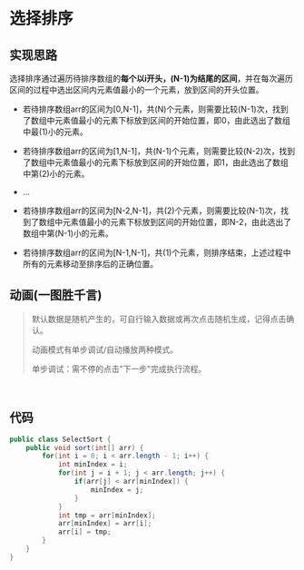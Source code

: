 # 选择排序

## 实现思路

选择排序通过遍历待排序数组的**每个以i开头，(N-1)为结尾的区间**，并在每次遍历区间的过程中选出区间内元素值最小的一个元素，放到区间的开头位置。

- 若待排序数组arr的区间为[0,N-1]，共(N)个元素，则需要比较(N-1)次，找到了数组中元素值最小的元素下标放到区间的开始位置，即0，由此选出了数组中最(1)小的元素。

- 若待排序数组arr的区间为[1,N-1]，共(N-1)个元素，则需要比较(N-2)次，找到了数组中元素值最小的元素下标放到区间的开始位置，即1，由此选出了数组中第(2)小的元素。

- ...

- 若待排序数组arr的区间为[N-2,N-1]，共(2)个元素，则需要比较(N-1)次，找到了数组中元素值最小的元素下标放到区间的开始位置，即N-2，由此选出了数组中第(N-1)小的元素。

- 若待排序数组arr的区间为[N-1,N-1]，共(1)个元素，则排序结束，上述过程中所有的元素移动至排序后的正确位置。

## 动画(一图胜千言)

> 默认数据是随机产生的，可自行输入数据或再次点击随机生成，记得点击确认。
>
> 动画模式有单步调试/自动播放两种模式。
>
> 单步调试：需不停的点击"下一步"完成执行流程。

<br>
<select-sort />

## 代码

```java
public class SelectSort {
    public void sort(int[] arr) {
        for(int i = 0; i < arr.length - 1; i++) {
            int minIndex = i;
            for(int j = i + 1; j < arr.length; j++) {
                if(arr[j] < arr[minIndex]) {
                    minIndex = j;
                }
            }
            int tmp = arr[minIndex];
            arr[minIndex] = arr[i];
            arr[i] = tmp;
        }
    }
}
```